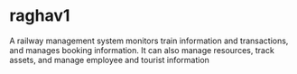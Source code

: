 # raghav1
A railway management system monitors train information and transactions, and manages booking information. It can also manage resources, track assets, and manage employee and tourist information

